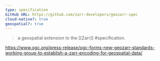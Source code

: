 ```yaml
---
type: specification
GitHub URL: https://github.com/zarr-developers/geozarr-spec
cloud-native?: true
geospatial?: true
---
```

> a geospatial extension to the [[Zarr]] #specification.

https://www.ogc.org/press-release/ogc-forms-new-geozarr-standards-working-group-to-establish-a-zarr-encoding-for-geospatial-data/